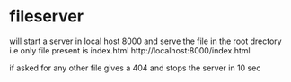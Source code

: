 # fileserver
will start a server in local host 8000
and serve the file in the root drectory i.e only file present is index.html
http://localhost:8000/index.html

if asked for any other file gives a 404
and stops the server in 10 sec
